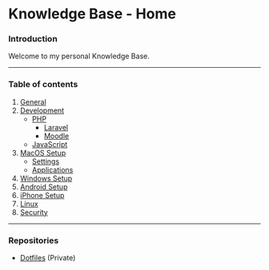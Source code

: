 # Knowledge Base - Home

### Introduction
Welcome to my personal Knowledge Base.

---

### Table of contents
1. [General](#)
2. [Development](#)
    - [PHP](#)
        - [Laravel](#)
        - [Moodle](#)
    - [JavaScript](#)
3. [MacOS Setup](#)
    - [Settings](#)
    - [Applications](#)
4. [Windows Setup](#)
5. [Android Setup](#)
6. [iPhone Setup](#)
7. [Linux](#)
8. [Security](#)

---

### Repositories
- [Dotfiles](https://github.com/bartdenhoed/dotfiles) (Private)
